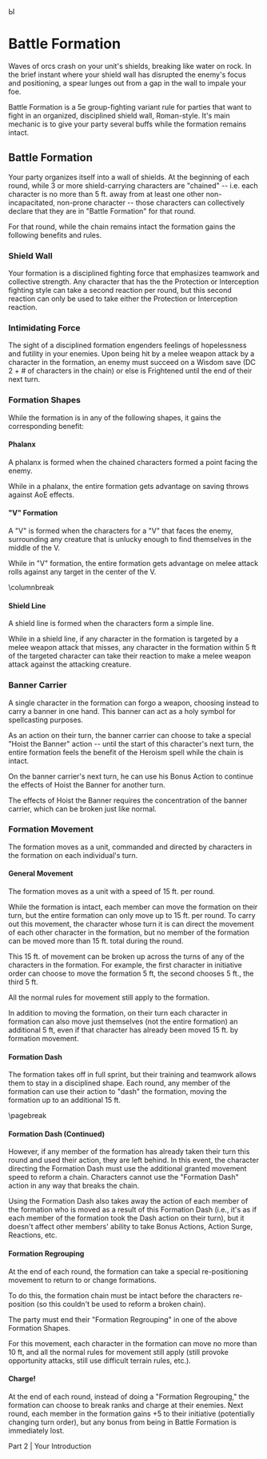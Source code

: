 Ы

# Battle Formation
Waves of orcs crash on your unit's shields, breaking like water on rock. In the brief instant where your shield wall has disrupted the enemy's focus and positioning, a spear lunges out from a gap in the wall to impale your foe.

Battle Formation is a 5e group-fighting variant rule for parties that want to fight in an organized, disciplined shield wall, Roman-style. It's main mechanic is to give your party several buffs while the formation remains intact.

## Battle Formation
Your party organizes itself into a wall of shields. At the beginning of each round, while 3 or more shield-carrying characters are "chained" -- i.e. each character is no more than 5 ft. away from at least one other non-incapacitated, non-prone character -- those characters can collectively declare that they are in "Battle Formation" for that round.

For that round, while the chain remains intact the formation gains the following benefits and rules.

### Shield Wall

Your formation is a disciplined fighting force that emphasizes teamwork and collective strength. Any character that has the the Protection or Interception fighting style can take a second reaction per round, but this second reaction can only be used to take either the Protection or Interception reaction.

### Intimidating Force
The sight of a disciplined formation engenders feelings of hopelessness and futility in your enemies. Upon being hit by a melee weapon attack by a character in the formation, an enemy must succeed on a Wisdom save (DC 2 + # of characters in the chain) or else is Frightened until the end of their next turn.

### Formation Shapes
While the formation is in any of the following shapes, it gains the corresponding benefit:

#### Phalanx
A phalanx is formed when the chained characters formed a point facing the enemy. 

While in a phalanx, the entire formation gets advantage on saving throws against AoE effects.

#### "V" Formation
A "V" is formed when the characters for a "V" that faces the enemy, surrounding any creature that is unlucky enough to find themselves in the middle of the V. 

While in "V" formation, the entire formation gets advantage on melee attack rolls against any target in the center of the V.

\columnbreak

#### Shield Line
A shield line is formed when the characters form a simple line.

While in a shield line, if any character in the formation is targeted by a melee weapon attack that misses, any character in the formation within 5 ft of the targeted character can take their reaction to make a melee weapon attack against the attacking creature.

### Banner Carrier
A single character in the formation can forgo a weapon, choosing instead to carry a banner in one hand. This banner can act as a holy symbol for spellcasting purposes.

As an action on their turn, the banner carrier can choose to take a special "Hoist the Banner" action -- until the start of this character's next turn, the entire formation feels the benefit of the Heroism spell while the chain is intact.

On the banner carrier's next turn, he can use his Bonus Action to continue the effects of Hoist the Banner for another turn.

The effects of Hoist the Banner requires the concentration of the banner carrier, which can be broken just like normal.

### Formation Movement
The formation moves as a unit, commanded and directed by characters in the formation on each individual's turn.

#### General Movement
The formation moves as a unit with a speed of 15 ft. per round.

While the formation is intact, each member can move the formation on their turn, but the entire formation can only move up to 15 ft. per round. To carry out this movement, the character whose turn it is can direct the movement of each other character in the formation, but no member of the formation can be moved more than 15 ft. total during the round.

This 15 ft. of movement can be broken up across the turns of any of the characters in the formation. For example, the first character in initiative order can choose to move the formation 5 ft, the second chooses 5 ft., the third 5 ft.

All the normal rules for movement still apply to the formation.

In addition to moving the formation, on their turn each character in formation can also move just themselves (not the entire formation) an additional 5 ft, even if that character has already been moved 15 ft. by formation movement.

#### Formation Dash
The formation takes off in full sprint, but their training and teamwork allows them to stay in a disciplined shape. Each round, any member of the formation can use their action to "dash" the formation, moving the formation up to an additional 15 ft.

\pagebreak

#### Formation Dash (Continued)

However, if any member of the formation has already taken their turn this round and used their action, they are left behind. In this event, the character directing the Formation Dash must use the additional granted movement speed to reform a chain. Characters cannot use the "Formation Dash" action in any way that breaks the chain.

Using the Formation Dash also takes away the action of each member of the formation who is moved as a result of this Formation Dash (i.e., it's as if each member of the formation took the Dash action on their turn), but it doesn't affect other members' ability to take Bonus Actions, Action Surge, Reactions, etc.

#### Formation Regrouping
At the end of each round, the formation can take a special re-positioning movement to return to or change formations.

To do this, the formation chain must be intact before the characters re-position (so this couldn't be used to reform a broken chain).

The party must end their "Formation Regrouping" in one of the above Formation Shapes.

For this movement, each character in the formation can move no more than 10 ft, and all the normal rules for movement still apply (still provoke opportunity attacks, still use difficult terrain rules, etc.).

#### Charge!
At the end of each round, instead of doing a "Formation Regrouping," the formation can choose to break ranks and charge at their enemies. Next round, each member in the formation gains +5 to their initiative (potentially changing turn order), but any bonus from being in Battle Formation is immediately lost.

<div class='footnote'>Part 2 | Your Introduction</div>

